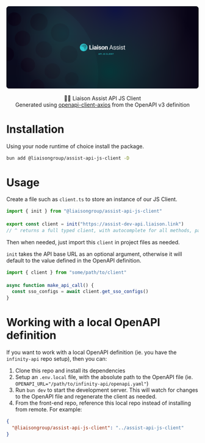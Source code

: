 <img src="./hero.svg" alt="Hero" />

<p align="center">
  🏌️‍♂️ Liaison Assist API JS Client
  <br />
  Generated using <a href="https://github.com/openapistack/openapi-client-axios">openapi-client-axios</a> from the OpenAPI v3 definition
</p>

# Installation

Using your node runtime of choice install the package.

```sh
bun add @liaisongroup/assist-api-js-client -D
```

# Usage

Create a file such as `client.ts` to store an instance of our JS Client.

```ts
import { init } from "@liaisongroup/assist-api-js-client"

export const client = init("https://assist-dev-api.liaison.link")
// ^ returns a full typed client, with autocomplete for all methods, parameters etc.
```

Then when needed, just import this `client` in project files as needed.

`init` takes the API base URL as an optional argument, otherwise it will default to the value defined in the OpenAPI definition.

```ts
import { client } from "some/path/to/client"

async function make_api_call() {
  const sso_configs = await client.get_sso_configs()
}
```

# Working with a local OpenAPI definition

If you want to work with a local OpenAPI definition (ie. you have the `infinity-api` repo setup), then you can:

1. Clone this repo and install its dependencies
2. Setup an `.env.local` file, with the absolute path to the OpenAPI file (ie. `OPENAPI_URL="/path/to/infinity-api/openapi.yaml"`)
3. Run `bun dev` to start the development server. This will watch for changes to the OpenAPI file and regenerate the client as needed.
4. From the front-end repo, reference this local repo instead of installing from remote. For example:

```json
{
  "@liaisongroup/assist-api-js-client": "../assist-api-js-client"
}
```
